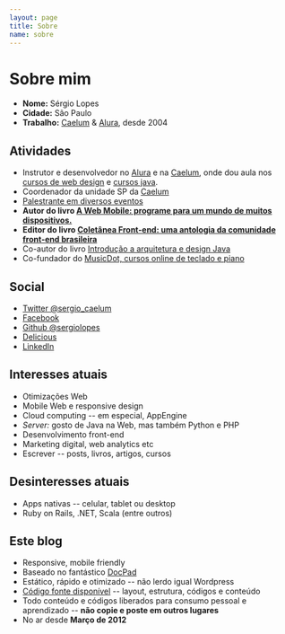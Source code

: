 ```yaml
---
layout: page
title: Sobre
name: sobre
---
```


# Sobre mim

* **Nome:** Sérgio Lopes
* **Cidade:** São Paulo
* **Trabalho:** [Caelum](http://www.caelum.com.br/) & [Alura](http://www.alura.com.br/), desde 2004

Atividades
----------

* Instrutor e desenvolvedor no [Alura](http://www.alura.com.br/) e na [Caelum](http://www.caelum.com.br/), onde dou aula nos [cursos de web design](http://www.caelum.com.br/cursos-web-front-end/) e [cursos java](http://www.caelum.com.br/cursos-java/).
* Coordenador da unidade SP da [Caelum](http://www.caelum.com.br/)
* [Palestrante em diversos eventos](/palestras/)
* **Autor do livro [A Web Mobile: programe para um mundo de muitos dispositivos.](/livro-web-mobile/)**
* **Editor do livro [Coletânea Front-end: uma antologia da comunidade front-end brasileira](https://casadocodigo.refersion.com/l/f49.5558)**
* Co-autor do livro [Introdução a arquitetura e design Java](http://www.arquiteturajava.com.br/)
* Co-fundador do [MusicDot, cursos online de teclado e piano](http://www.musicdot.com.br)

Social
------

* [Twitter @sergio_caelum](http://twitter.com/sergio_caelum)
* [Facebook](http://facebook.com/sergio.luis.lopes.jr)
* [Github @sergiolopes](http://github.com/sergiolopes)
* [Delicious](http://delicious.com/sergiolopes)
* [LinkedIn](http://www.linkedin.com/in/sergiolopesjr)

Interesses atuais
-----------------

* Otimizações Web
* Mobile Web e responsive design
* Cloud computing -- em especial, AppEngine
* *Server:* gosto de Java na Web, mas também Python e PHP
* Desenvolvimento front-end
* Marketing digital, web analytics etc
* Escrever -- posts, livros, artigos, cursos

Desinteresses atuais
--------------------

* Apps nativas -- celular, tablet ou desktop
* Ruby on Rails, .NET, Scala (entre outros)

Este blog
---------

* Responsive, mobile friendly
* Baseado no fantástico [DocPad](http://docpad.org/)
* Estático, rápido e otimizado -- não lerdo igual Wordpress
* [Código fonte disponível](https://github.com/sergiolopes/blog) -- layout, estrutura, códigos e conteúdo
* Todo conteúdo e códigos liberados para consumo pessoal e aprendizado -- **não copie e poste em outros lugares**
* No ar desde **Março de 2012**
